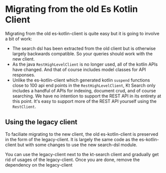 # Migrating from the old Es Kotlin Client 

Migrating from the old es-kotlin-client is quite easy but it is going to involve a bit of work:

- The search dsl has been extracted from the old client but is otherwise largely backwards compatible. So your queries should work with the new client.
- As the java `RestHighLevelClient` is no longer used, all of the kotlin APIs have changed. And that of course includes model classes for API responses.
- Unlike the es-kotlin-client which generated kotlin `suspend` functions close to 100 api end points in the `RestHighLevelClient`, Kt Search only includes a handful of APIs for indexing, document crud, and of course searching. We have no intention to support the REST API in its entirety at this point. It's easy to support more of the REST API yourself using the `RestClient`.

## Using the legacy client

To faciliate migrating to the new client, the old es-kotlin-client is preserved in the form of the legacy-client. It is largely the same code as the es-kotlin-client but with some changes to use the new search-dsl module.

You can use the legacy-client next to the kt-search client and gradually get rid of usages of the legacy-client. Once you are done, remove the dependency on the legacy-client

